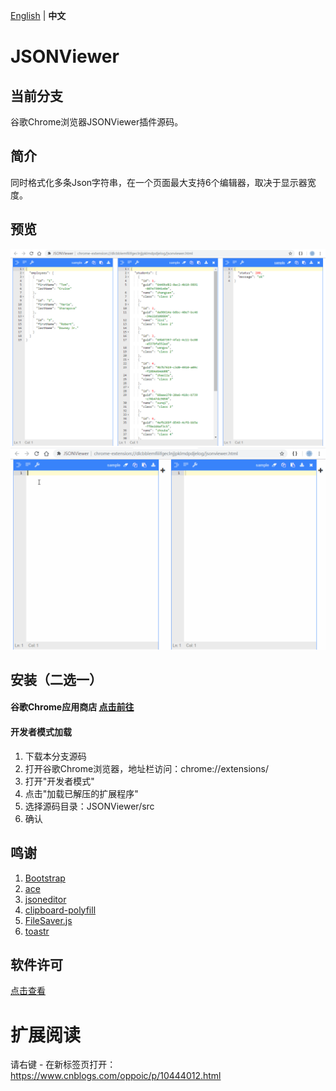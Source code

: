 [English](README.md) | **中文**

# JSONViewer

## 当前分支
谷歌Chrome浏览器JSONViewer插件源码。

## 简介
同时格式化多条Json字符串，在一个页面最大支持6个编辑器，取决于显示器宽度。

## 预览
![预览](/pic/jsonviewer.png)
![预览](/pic/jsonviewer.gif)

## 安装（二选一）
#### 谷歌Chrome应用商店 [点击前往](https://chrome.google.com/webstore/detail/jsonviewer/khbdpaabobknhhlpglenglkkhdmkfnca)

#### 开发者模式加载
1. 下载本分支源码
2. 打开谷歌Chrome浏览器，地址栏访问：chrome://extensions/
3. 打开"开发者模式"
4. 点击"加载已解压的扩展程序"
5. 选择源码目录：JSONViewer/src
6. 确认

## 鸣谢
1. [Bootstrap](https://github.com/twbs/bootstrap)
2. [ace](https://github.com/ajaxorg/ace)
3. [jsoneditor](https://github.com/josdejong/jsoneditor)
4. [clipboard-polyfill](https://github.com/lgarron/clipboard-polyfill)
5. [FileSaver.js](https://github.com/eligrey/FileSaver.js)
6. [toastr](https://github.com/CodeSeven/toastr)

## 软件许可
[点击查看](LICENSE)

# 扩展阅读
请右键 - 在新标签页打开：https://www.cnblogs.com/oppoic/p/10444012.html